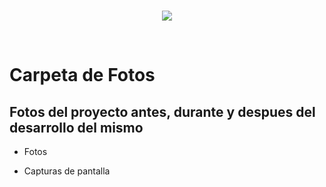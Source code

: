 <br/>
<p align="center">
  <img src="https://avatars.githubusercontent.com/u/15304601?s=400&u=53c2fbf5ec6e6b020f7463eb38b9392ea9288c97&v=4">
</p>
<br/>

# Carpeta de Fotos

## Fotos del proyecto antes, durante y despues del desarrollo del mismo

* Fotos

* Capturas de pantalla
